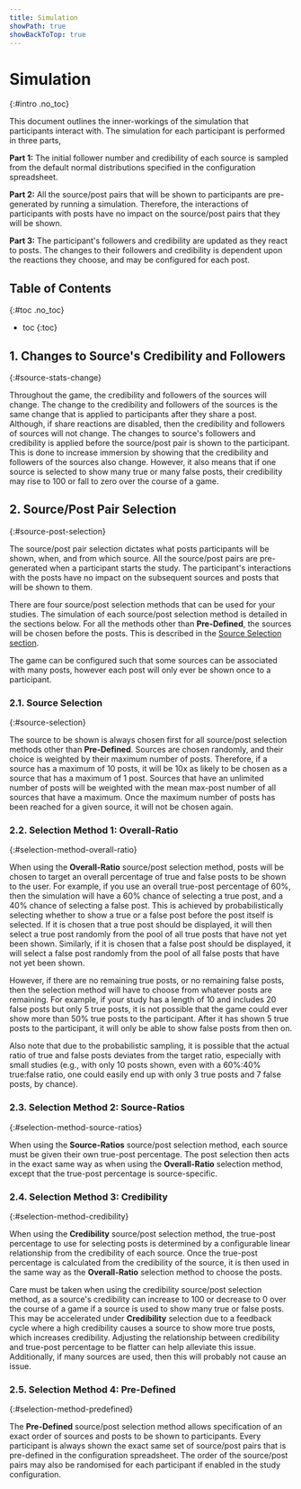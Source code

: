 ```yaml
---
title: Simulation
showPath: true
showBackToTop: true
---
```


# Simulation
{:#intro .no_toc}

This document outlines the inner-workings of the simulation
that participants interact with. The simulation for each
participant is performed in three parts,

**Part 1:** The initial follower number and credibility of
each source is sampled from the default normal distributions
specified in the configuration spreadsheet.

**Part 2:** All the source/post pairs that will be shown
to participants are pre-generated by running a simulation.
Therefore, the interactions of participants with posts
have no impact on the source/post pairs that they will
be shown.

**Part 3:** The participant's followers and credibility
are updated as they react to posts. The changes to their
followers and credibility is dependent upon the reactions
they choose, and may be configured for each post.



## Table of Contents
{:#toc .no_toc}
* toc
{:toc}



## 1. Changes to Source's Credibility and Followers
{:#source-stats-change}

Throughout the game, the credibility and followers of the
sources will change. The change to the credibility and
followers of the sources is the same change that is
applied to participants after they share a post. Although,
if share reactions are disabled, then the credibility and
followers of sources will not change. The changes to source's
followers and credibility is applied before the source/post
pair is shown to the participant. This is done to increase
immersion by showing that the credibility and followers of
the sources also change. However, it also means that if one
source is selected to show many true or many false posts,
their credibility may rise to 100 or fall to zero over the
course of a game.



## 2. Source/Post Pair Selection
{:#source-post-selection}

The source/post pair selection dictates what posts participants
will be shown, when, and from which source. All the source/post
pairs are pre-generated when a participant starts the study. The
participant's interactions with the posts have no impact on the
subsequent sources and posts that will be shown to them.

There are four source/post selection methods that can be used
for your studies. The simulation of each source/post selection
method is detailed in the sections below. For all the methods
other than **Pre-Defined**, the sources will be chosen before
the posts. This is described in the
[Source Selection section](#source-selection).

The game can be configured such that some sources can be
associated with many posts, however each post will only ever
be shown once to a participant.

### 2.1. Source Selection
{:#source-selection}

The source to be shown is always chosen first for all
source/post selection methods other than **Pre-Defined**.
Sources are chosen randomly, and their choice is weighted
by their maximum number of posts. Therefore, if a source
has a maximum of 10 posts, it will be 10x as likely to be
chosen as a source that has a maximum of 1 post. Sources
that have an unlimited number of posts will be weighted with
the mean max-post number of all sources that have a maximum.
Once the maximum number of posts has been reached for a given
source, it will not be chosen again.

### 2.2. Selection Method 1: Overall-Ratio
{:#selection-method-overall-ratio}

When using the **Overall-Ratio** source/post selection method,
posts will be chosen to target an overall percentage of true
and false posts to be shown to the user. For example,
if you use an overall true-post percentage of 60%, then the
simulation will have a 60% chance of selecting a true post,
and a 40% chance of selecting a false post. This is achieved by
probabilistically selecting whether to show a true or a false
post before the post itself is selected. If it is chosen
that a true post should be displayed, it will then select
a true post randomly from the pool of all true posts that
have not yet been shown. Similarly, if it is chosen that
a false post should be displayed, it will select a false
post randomly from the pool of all false posts that
have not yet been shown.

However, if there are no remaining true posts, or no remaining
false posts, then the selection method will have to choose
from whatever posts are remaining. For example, if your study
has a length of 10 and includes 20 false posts but only
5 true posts, it is not possible that the game could ever
show more than 50% true posts to the participant. After
it has shown 5 true posts to the participant, it will only
be able to show false posts from then on.

Also note that due to the probabilistic sampling, it is
possible that the actual ratio of true and false posts
deviates from the target ratio, especially with small studies
(e.g., with only 10 posts shown, even with a 60%:40%
true:false ratio, one could easily end up with only 3 true posts
and 7 false posts, by chance).

### 2.3. Selection Method 2: Source-Ratios
{:#selection-method-source-ratios}

When using the **Source-Ratios** source/post selection method,
each source must be given their own true-post percentage. The
post selection then acts in the exact same way as when using
the **Overall-Ratio** selection method, except that the true-post
percentage is source-specific.

### 2.4. Selection Method 3: Credibility
{:#selection-method-credibility}

When using the **Credibility** source/post selection method,
the true-post percentage to use for selecting posts is
determined by a configurable linear relationship from
the credibility of each source. Once the true-post percentage
is calculated from the credibility of the source, it is then
used in the same way as the **Overall-Ratio** selection method
to choose the posts.

Care must be taken when using the credibility source/post
selection method, as a source's credibility can increase to 100
or decrease to 0 over the course of a game if a source is
used to show many true or false posts. This may be accelerated
under **Credibility** selection due to a feedback cycle where
a high credibility causes a source to show more true posts,
which increases credibility. Adjusting the relationship
between credibility and true-post percentage to be flatter can
help alleviate this issue. Additionally, if many sources are
used, then this will probably not cause an issue.

### 2.5. Selection Method 4: Pre-Defined
{:#selection-method-predefined}

The **Pre-Defined** source/post selection method allows
specification of an exact order of sources and posts to
be shown to participants. Every participant is always
shown the exact same set of source/post pairs that is
pre-defined in the configuration spreadsheet. The order
of the source/post pairs may also be randomised for
each participant if enabled in the study configuration.
